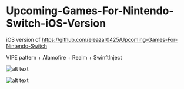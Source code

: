 # Upcoming-Games-For-Nintendo-Switch-iOS-Version

iOS version of https://github.com/eleazar0425/Upcoming-Games-For-Nintendo-Switch

VIPE pattern + Alamofire + Realm + SwinftInject 

![alt text](https://media.giphy.com/media/1gdwLPKhXkAZRfAEDb/giphy.gif)


![alt text](https://media.giphy.com/media/BM1iazV9wgDaPaiwpO/giphy.gif)
